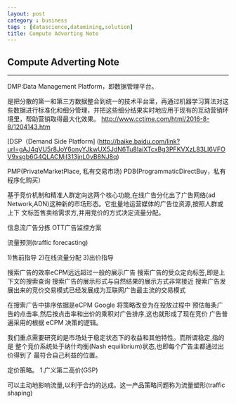 ```yaml
---
layout: post
category : business
tags : [datascience,datamining,solution]
title: Compute Adverting Note 
---
```


## Compute Adverting Note
------------------------------------------------------------

DMP:Data Management Platform，即数据管理平台。

是把分散的第一和第三方数据整合到统一的技术平台里，再通过机器学习算法对这些数据进行标准化和细分管理，并把这些细分结果实时地应用于现有的互动营销环境里，帮助营销取得最大化效果。
http://www.cctime.com/html/2016-8-8/1204143.htm

[DSP（Demand Side Platform]
(http://baike.baidu.com/link?url=gAJ4qVU5r8JoY6onyYJkwUX5JdN6Tu8IaiXTcxBg3PFKVXzL83LI6VFOV9xsgb6G4QLACMjI313jnL0vB8NJ8q)


PMP(PrivateMarketPlace, 私有交易市场)
PDB(ProgrammaticDirectBuy，私有程序化购买）

基于竞价机制和精准人群定向这两个核心功能,在线广告分化出了广告网络(ad Network,ADN)这种新的市场形态。它批量地运营媒体的广告位资源,按照人群或上下 文标签售卖给需求方,并用竞价的方式决定流量分配。

信息流广告分拣
OTT广告监控方案

流量预测(traffic forecasting)

1)售前指导
2)在线流量分配
3)出价指导

搜索广告的效率eCPM远远超过一般的展示广告
搜索广告的受众定向标签,即是上下文的搜索查询
搜索广告的展示形式与自然结果的展示方式非常接近
搜索广告发展出来的竞价交易模式已经发展成为互联网广告最主流的交易模式

在搜索广告中排序依据是eCPM
Google 将策略改变为在投放过程中 预估每条广告的点击率,然后按点击率和出价的乘积对广告排序,这也就形成了现在竞价 广告普遍采用的根据 eCPM 决策的逻辑。

我们重点需要研究的是市场处于稳定状态下的收益和其他特性。而所谓稳定,指的是 整个竞价系统处于纳什均衡(Nash equilibrium)状态,也即每个广告主都通过出价得到了 最符合自己利益的位置。

定价策略。
1.广义第二高价(GSP)




可以主动地影响流量,以利于合约的达成。这一产品策略问题称为流量塑形(traffic shaping)


